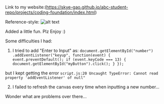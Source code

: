 Link to my website:(https://skye-gao.github.io/abc-student-repo/projects/coding-foundation/index.html)


Reference-style:
![alt text][demo]

[demo]: https://github.com/Skye-Gao/abc-student-repo/master/projects/project_A/images/demo.gif "Logo Title Text 2"

Added a little fun. Plz Enjoy :)

Some difficulties I had:

1) I tried to add "Enter to Input" as:
`document.getElementById("number")
.addEventListener("keyup", function(event) {
    event.preventDefault();
    if (event.keyCode === 13) {
        document.getElementById("myButton").click();
    }
});`

 but I kept getting the error `script.js:20 Uncaught TypeError: Cannot read property 'addEventListener' of null"`

2) I failed to refresh the canvas every time when inputting a new number...

Wonder what are problems over there...

